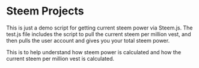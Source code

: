 # Steem Projects

This is just a demo script for getting current steem power via Steem.js.
The test.js file includes the script to pull the current steem per million vest, 
and then pulls the user account and gives you your total steem power.

This is to help understand how steem power is calculated and how the current steem 
per million vest is calculated.

